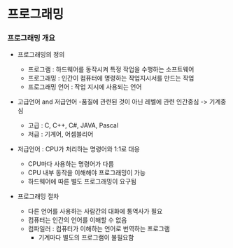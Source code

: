 # 프로그래밍

### 프로그래밍 개요

- 프로그래밍의 정의
    - 프로그램 : 하드웨어를 동작시켜 특정 작업을 수행하는 소프트웨어
    - 프로그래밍 : 인간이 컴퓨터에 명령하는 작업지시서를 만드는 작업
    - 프로그래밍 언어 : 작업 지시에 사용되는 언어
    
- 고급언어 and 저급언어
  -품질에 관련된 것이 아닌 레벨에 관련 인간중심 -> 기계중심
    - 고급 : C, C++, C#, JAVA, Pascal
    - 저급 : 기계어, 어셈블리어
    
- 저급언어 : CPU가 처리하는 명령어와 1:1로 대응
    - CPU마다 사용하는 명령어가 다름
    - CPU 내부 동작을 이해해야 프로그래밍이 가능
    - 하드웨어에 따른 별도 프로그래밍이 요구됨
    
- 프로그래밍 절차
    - 다른 언어를 사용하는 사람간의 대화에 통역사가 필요
    - 컴퓨터는 인간의 언어를 이해할 수 없음
    - 컴파일러 : 컴퓨터가 이해하는 언어로 번역하는 프로그램
        - 기계마다 별도의 프로그램이 불필요함
    